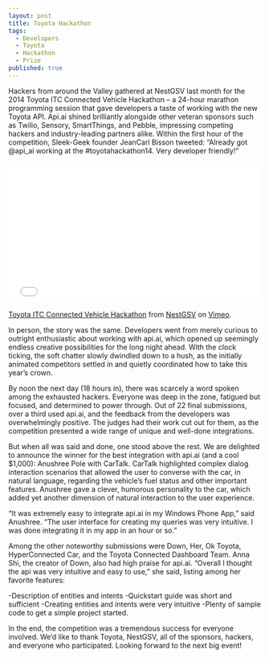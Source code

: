 ```yaml
---
layout: post
title: Toyota Hackathon
tags: 
  - Developers
  - Toyota
  - Hackathon
  - Prize
published: true
---
```


Hackers from around the Valley gathered at NestGSV last month for the 2014 Toyota ITC Connected Vehicle Hackathon – a 24-hour marathon programming session that gave developers a taste of working with the new Toyota API. Api.ai shined brilliantly alongside other veteran sponsors such as Twilio, Sensory, SmartThings, and Pebble, impressing competing hackers and industry-leading partners alike. Within the first hour of the competition, Sleek-Geek founder JeanCarl Bisson tweeted: “Already got @api_ai working at the #toyotahackathon14.  Very developer friendly!” 

<iframe src="//player.vimeo.com/video/112318319" width="500" height="281" frameborder="0" webkitallowfullscreen mozallowfullscreen allowfullscreen></iframe> <p><a href="http://vimeo.com/112318319">Toyota ITC Connected Vehicle Hackathon</a> from <a href="http://vimeo.com/user19873465">NestGSV</a> on <a href="https://vimeo.com">Vimeo</a>.</p>


In person, the story was the same. Developers went from merely curious to outright enthusiastic about working with api.ai, which opened up seemingly endless creative possibilities for the long night ahead. With the clock ticking, the soft chatter slowly dwindled down to a hush, as the initially animated competitors settled in and quietly coordinated how to take this year’s crown.

By noon the next day (18 hours in), there was scarcely a word spoken among the exhausted hackers. Everyone was deep in the zone, fatigued but focused, and determined to power through. Out of 22 final submissions, over a third used api.ai, and the feedback from the developers was overwhelmingly positive. The judges had their work cut out for them, as the competition presented a wide range of unique and well-done integrations.

But when all was said and done, one stood above the rest. We are delighted to announce the winner for the best integration with api.ai (and a cool $1,000): Anushree Pole with CarTalk. CarTalk highlighted complex dialog interaction scenarios that allowed the user to converse with the car, in natural language, regarding the vehicle’s fuel status and other important features. Anushree gave a clever, humorous personality to the car, which added yet another dimension of natural interaction to the user experience. 

“It was extremely easy to integrate api.ai in my Windows Phone App,” said Anushree. “The user interface for creating my queries was very intuitive. I was done integrating it in my app in an hour or so.”

Among the other noteworthy submissions were Down, Her, Ok Toyota, HyperConnected Car, and the Toyota Connected Dashboard Team. Anna Shi, the creator of Down, also had high praise for api.ai. “Overall I thought the api was very intuitive and easy to use,” she said, listing among her favorite features:

-Description of entities and intents
-Quickstart guide was short and sufficient
-Creating entities and intents were very intuitive
-Plenty of sample code to get a simple project started.


In the end, the competition was a tremendous success for everyone involved. We’d like to thank Toyota, NestGSV, all of the sponsors, hackers, and everyone who participated. Looking forward to the next big event!

